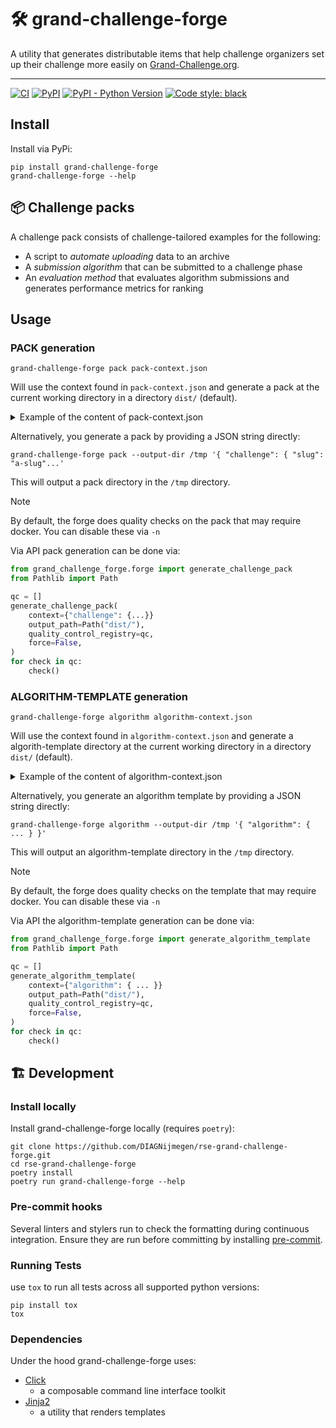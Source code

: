 
# 🛠️ grand-challenge-forge

A utility that generates distributable items that help challenge organizers set up their challenge more easily on
[Grand-Challenge.org](https://grand-challenge.org/).

---
[![CI](https://github.com/DIAGNijmegen/rse-grand-challenge-forge/actions/workflows/ci.yml/badge.svg?branch=main)](https://github.com/DIAGNijmegen/rse-grand-challenge-forge/actions/workflows/ci.yml/badge.svg?branch=main)
[![PyPI](https://img.shields.io/pypi/v/grand-challenge-forge)](https://pypi.org/project/grand-challenge-forge/)
[![PyPI - Python Version](https://img.shields.io/pypi/pyversions/grand-challenge-forge)](https://pypi.org/project/grand-challenge-forge/)
[![Code style: black](https://img.shields.io/badge/code%20style-black-000000.svg)](https://github.com/psf/black)

## Install

Install via PyPi:

```shell
pip install grand-challenge-forge
grand-challenge-forge --help
```

## 📦 Challenge packs

A challenge pack consists of challenge-tailored examples for the following:

* A script to _automate uploading_ data to an archive
* A _submission algorithm_ that can be submitted to a challenge phase
* An _evaluation method_ that evaluates algorithm submissions and generates performance
  metrics for ranking

## Usage

### PACK generation

```shell
grand-challenge-forge pack pack-context.json
```

Will use the context found in `pack-context.json` and generate a pack at the current working directory in
a directory `dist/` (default).

<details>

<summary> Example of the content of pack-context.json </summary>

```JSON
{
    "challenge": {
        "slug": "challenge-slug",
        "phases": [
            {
                "slug": "phase-slug",
                "archive": {
                    "url": "https://grand-challenge.org/archives/archive-slug/"
                },
                "algorithm_inputs": [
                    {
                        "slug": "input-ci-slug",
                        "kind": "Segmentation",
                        "super_kind": "Image",
                        "relative_path": "images/input-value"
                    },
                    {
                        "slug": "another-input-ci-slug",
                        "kind": "Anything",
                        "super_kind": "File",
                        "relative_path": "another-input-value.json"
                    }
                ],
                "algorithm_outputs": [
                    {
                        "slug": "output-ci-slug",
                        "kind": "Image",
                        "super_kind": "Image",
                        "relative_path": "images/output-value"
                    },
                    {
                        "slug": "another-output-ci-slug",
                        "kind": "Anything",
                        "super_kind": "File",
                        "relative_path": "output-value.json"
                    }
                ]
            },
            {
                "slug": "another-phase-slug",
                "archive": {
                    "url": "https://grand-challenge.org/archives/another-archive-slug/"
                },
                "algorithm_inputs": [
                    {
                        "slug": "input-ci-slug",
                        "kind": "Image",
                        "super_kind": "Image",
                        "relative_path": "images/input-value"
                    }
                ],
                "algorithm_outputs": [
                    {
                        "slug": "another-output-ci-slug",
                        "kind": "Anything",
                        "super_kind": "File",
                        "relative_path": "output-value.json"
                    }
                ]
            }
        ]
    }
}
```

</details>

Alternatively, you generate a pack by providing a JSON string directly:

```shell
grand-challenge-forge pack --output-dir /tmp '{ "challenge": { "slug": "a-slug"...'
```

This will output a pack directory in the `/tmp` directory.

> [!NOTE]
> By default, the forge does quality checks on the pack that may require docker.
> You can disable these via `-n`

Via API pack generation can be done via:

``` Python
from grand_challenge_forge.forge import generate_challenge_pack
from Pathlib import Path

qc = []
generate_challenge_pack(
    context={"challenge": {...}}
    output_path=Path("dist/"),
    quality_control_registry=qc,
    force=False,
)
for check in qc:
    check()
```

### ALGORITHM-TEMPLATE generation

```shell
grand-challenge-forge algorithm algorithm-context.json
```

Will use the context found in `algorithm-context.json` and generate a algorith-template directory at the current working directory in a directory `dist/` (default).

<details>

<summary> Example of the content of algorithm-context.json </summary>

```JSON
{
    "algorithm": {
        "title": "An Algorithm Title",
        "url": "https://grand-challenge.org/algorithms/an-algorithm/",
        "inputs": [
                {
                    "slug": "input-ci-slug",
                    "kind": "Segmentation",
                    "super_kind": "Image",
                    "relative_path": "images/input-value"
                },
                {
                    "slug": "another-input-ci-slug",
                    "kind": "Anything",
                    "super_kind": "File",
                    "relative_path": "another-input-value.json"
                }
            ],
        "outputs": [
                {
                    "slug": "output-ci-slug",
                    "kind": "Image",
                    "super_kind": "Image",
                    "relative_path": "images/output-value"
                },
                {
                    "slug": "another-output-ci-slug",
                    "kind": "Anything",
                    "super_kind": "File",
                    "relative_path": "output-value.json"
                }
            ]
        },
}
```

</details>

Alternatively, you generate an algorithm template by providing a JSON string directly:

```shell
grand-challenge-forge algorithm --output-dir /tmp '{ "algorithm": { ... } }'
```

This will output an algorithm-template directory in the `/tmp` directory.

> [!NOTE]
> By default, the forge does quality checks on the template that may require docker.
> You can disable these via `-n`

Via API the algorithm-template generation can be done via:

``` Python
from grand_challenge_forge.forge import generate_algorithm_template
from Pathlib import Path

qc = []
generate_algorithm_template(
    context={"algorithm": { ... }}
    output_path=Path("dist/"),
    quality_control_registry=qc,
    force=False,
)
for check in qc:
    check()
```

## 🏗️ Development

### Install locally

Install grand-challenge-forge locally (requires `poetry`):

```shell
git clone https://github.com/DIAGNijmegen/rse-grand-challenge-forge.git
cd rse-grand-challenge-forge
poetry install
poetry run grand-challenge-forge --help
```

### Pre-commit hooks

Several linters and stylers run to check the formatting during continuous integration. Ensure they are run before
committing by installing [pre-commit](https://pre-commit.com/).

### Running Tests

use `tox` to run all tests across all supported python versions:

```
pip install tox
tox
```

### Dependencies

Under the hood grand-challenge-forge uses:

* [Click](https://palletsprojects.com/p/click/)
  * a composable command line interface toolkit
* [Jinja2](https://github.com/alex-foundation/jinja2)
  * a utility that renders templates
